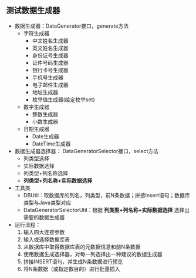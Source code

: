 ## 测试数据生成器
- 数据生成器：DataGenerator接口，generate方法
    * 字符生成器
        - 中文姓名生成器
        - 英文姓名生成器
        - 身份证号生成器
        - 证件号码生成器
        - 银行卡号生成器
        - 手机号生成器
        - 电子邮件生成器
        - 地址生成器
        - 枚举值生成器(给定枚举set)
    * 数字生成器
        - 整数生成器
        - 小数生成器
    * 日期生成器
        - Date生成器
        - DateTime生成器
- 数据生成器选择器： DataGeneratorSelector接口，select方法
    * 列类型选择
    * 实际数据选择
    * 列类型+列名称选择
    * **列类型+列名称+实际数据选择**
- 工具类
    * DBUtil：取数据库的列名，列类型，前N条数据；拼接Insert语句；数据库类型与Java类型对应
    * DataGeneratorSelectorUtil：根据 **列类型+列名称+实际数据选择** 选择出需要的数据生成器
- 运行流程：
    1. 输入四大连接参数
    2. 输入或选择数据库表
    3. 从数据库中取得数据库表的元数据信息和前N条数据
    4. 使用数据生成选择器，对每一列选择出一种建议的数据生成器
    5. 拼接INSERT语句，并生成N条数据进行预览
    6. 将N条数据（或指定数目的）进行批量插入